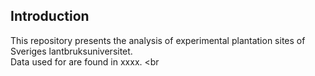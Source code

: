 ## Introduction
This repository presents the analysis of experimental plantation sites of Sveriges lantbruksuniversitet. <br>
Data used for are found in xxxx. <br


